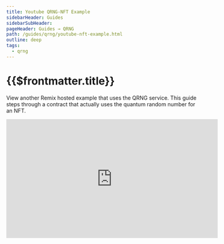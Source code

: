 ```yaml
---
title: Youtube QRNG-NFT Example
sidebarHeader: Guides
sidebarSubHeader:
pageHeader: Guides → QRNG
path: /guides/qrng/youtube-nft-example.html
outline: deep
tags:
  - qrng
---
```


<PageHeader/>

# {{$frontmatter.title}}

View another Remix hosted example that uses the QRNG service. This guide steps
through a contract that actually uses the quantum random number for an NFT.

<iframe width="560" height="315" src="https://www.youtube-nocookie.com/embed/hnQ5Hd-EGbQ" title="YouTube video player" frameborder="0" allow="accelerometer; autoplay; clipboard-write; encrypted-media; gyroscope; picture-in-picture" allowfullscreen></iframe>
